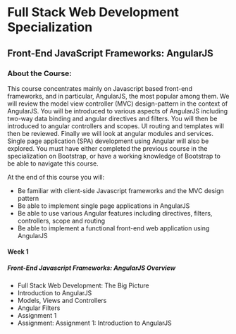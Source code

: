# Full Stack Web Development Specialization
## Front-End JavaScript Frameworks: AngularJS
### About the Course:
This course concentrates mainly on Javascript based front-end frameworks, and in particular, AngularJS, the most popular among them. We will review the model view controller (MVC) design-pattern in the context of AngularJS. You will be introduced to various aspects of AngularJS including two-way data binding and angular directives and filters. You will then be introduced to angular controllers and scopes. UI routing and templates will then be reviewed. Finally we will look at angular modules and services. Single page application (SPA) development using Angular will also be explored. You must have either completed the previous course in the specialization on Bootstrap, or have a working knowledge of Bootstrap to be able to navigate this course.

At the end of this course you will:

- Be familiar with client-side Javascript frameworks and the MVC design pattern
- Be able to implement single page applications in AngularJS
- Be able to use various Angular features including directives, filters, controllers, scope and routing
- Be able to implement a functional front-end web application using AngularJS

#### Week 1 
##### Front-End Javascript Frameworks: AngularJS Overview
- Full Stack Web Development: The Big Picture
- Introduction to AngularJS
- Models, Views and Controllers
- Angular Filters
- Assignment 1
- Assignment: Assignment 1: Introduction to AngularJS
